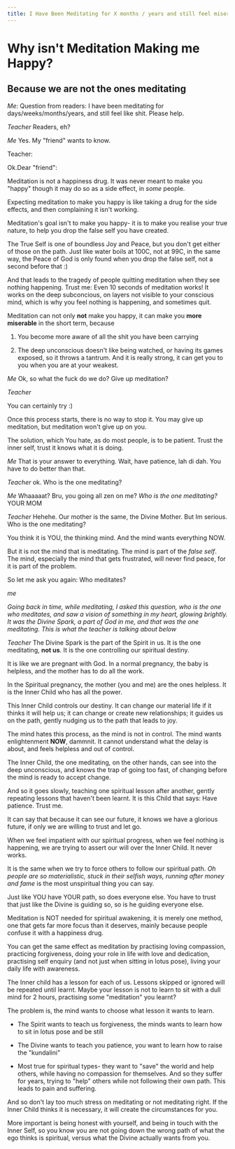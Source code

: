```yaml
---
title: I Have Been Meditating for X months / years and still feel miserable
---
```



# Why isn't Meditation Making me Happy?

## Because we are not the ones meditating

*Me*: Question from readers: I have been meditating for days/weeks/months/years, and still feel like shit. Please help.

*Teacher* Readers, eh?

*Me* Yes. My "friend" wants to know.

Teacher:

Ok.Dear "friend":

Meditation is not a happiness drug. It was never meant to make you "happy" though it may do so as a side effect, in *some* people.

Expecting meditation to make you happy is like taking a drug for the side effects, and then complaining it isn't working.

Meditation's goal isn't to make you happy- it is to make you realise your true nature, to help you drop the false self you have created.

The True Self is one of boundless Joy and Peace, but you don't get either of those on the path. Just like water boils at 100C, not at 99C, in the same way, the Peace of God is only found when you drop the false self, not a second before that :)

And that leads to the tragedy of people quitting meditation when they see nothing happening. Trust me: Even 10 seconds of meditation works! It works on the deep subconcious, on layers not visible to your conscious mind, which is why you feel nothing is happening, and sometimes quit.

Meditation can not only **not** make you happy, it can make you **more miserable** in the short term, because

1) You become more aware of all the shit you have been carrying

2) The deep unconscious doesn't like being watched, or having its games exposed, so it throws a tantrum. And it is really strong, it can get you to you when you are at your weakest.


*Me* Ok, so what the fuck do we do? Give up meditation?

*Teacher* 

You can certainly try :)


Once this process starts, there is no way to stop it. You may give up meditation, but meditation won't give up on you. 

The solution, which You hate, as do most people, is to be patient. Trust the inner self, trust it knows what it is doing.


*Me* That is your answer to everything. Wait, have patience, lah di dah. You have to do better than that.

*Teacher* ok. Who is the one meditating?

*Me* Whaaaaat? Bru, you going all zen on me? *Who is the one meditating?* YOUR MOM

*Teacher* Hehehe. Our mother is the same, the Divine Mother. But Im serious.  Who is the one meditating?

You think it is YOU, the thinking mind. And the mind wants everything NOW.

But it is not the mind that is meditating. The mind is part of the *false self*. The mind, especially the mind that gets frustrated, will never find peace, for it is part of the problem.

So let me ask you again: Who meditates?

*me*

*Going back in time, while meditating, I asked this question, who is the one who meditates, and  saw a vision of something in my heart, glowing brightly. It was the Divine Spark, a part of God in me, and that was the one meditating. This is what the teacher is  talking about below*

*Teacher* 
The Divine Spark is the part of the Spirit in us. It is the one meditating, **not us**. It is the one controlling our spiritual destiny. 

It is like we are pregnant with God. In a normal pregnancy, the baby is helpless, and the mother has to do all the work.

In the Spiritual pregnancy, the mother (you and me) are the ones helpless. It is the Inner Child who has all the power.

This Inner Child controls our destiny. It can change our material life if it thinks it will help us; it can change or create new relationships; it guides us on the path, gently nudging us to the path that leads to joy.

The mind hates this process, as the mind is not in control. The mind wants enlightenment **NOW**, dammnit. It cannot understand what the delay is about, and feels helpless and out of control.

The Inner Child, the one meditating, on the other hands, can see into the deep unconscious, and knows the trap of going too fast, of changing before the mind is ready to accept change.

And so it goes slowly, teaching one spiritual lesson after another, gently repeating lessons that haven't been learnt. It is this Child that says: Have patience. Trust me.

It can say that because it can see our future, it knows we have a glorious future, if only we are willing to trust and let go.


When we feel impatient with our spiritual progress, when we feel nothing is happening, we are trying to assert our will over the Inner Child. It never works.

It is the same when we try to force others to follow our spiritual path. *Oh people are so materialistic, stuck in their selfish ways, running after money and fame* is the most unspiritual thing you can say.

Just like YOU have YOUR path, so does everyone else. You have to trust that just like the Divine is guiding so, so is he guiding everyone else.

Meditation is NOT needed for spiritual awakening, it is merely one method, one that gets far more focus than it deserves, mainly because people confuse it with a happiness drug.

You can get the same effect as meditation by practising loving compassion, practicing forgiveness, doing your role in life with love and dedication, practising self enquiry (and not just when sitting in lotus pose), living your daily life with awareness.


The Inner child has a lesson for each of us. Lessons skipped or ignored will be repeated until learnt. Maybe your lesson is not to learn to sit with a dull mind for 2 hours, practising some "meditation" you learnt?

The problem is, the mind wants to choose what lesson it wants to learn.

* The Spirit wants to teach us forgiveness, the minds wants to learn how to sit in lotus pose and be still

* The Divine wants to teach you patience, you want to learn how to raise the "kundalini"

* Most true for spiritual types- they want to "save" the world and help others, while having no compassion for themselves. And so they suffer for years, trying to "help" others while not following their own path. This leads to pain and suffering.


And so don't lay too much stress on meditating or not meditating right. If the Inner Child thinks it is necessary, it will create the circumstances for you.

More important is being honest with yourself, and being in touch with the Inner Self, so you know you are not going down the wrong path of what the ego thinks is spiritual, versus what the Divine actually wants from you.
